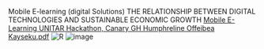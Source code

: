 Mobile E-learning (digital Solutions) THE RELATIONSHIP BETWEEN DIGITAL TECHNOLOGIES AND SUSTAINABLE ECONOMIC GROWTH
[Mobile E-Learning UNITAR Hackathon, Canary GH Humphreline Offeibea Kayseku.pdf](https://github.com/HumphrelineAmaKayseku/Mobile-E-Learning-Digital-Solutions-Canary-GH/files/14132944/Mobile.E-Learning.UNITAR.Hackathon.Canary.GH.Humphreline.Offeibea.Kayseku.pdf)
![R](https://github.com/HumphrelineAmaKayseku/Mobile-E-Learning-Digital-Solutions-Canary-GH/assets/158234174/b1f3b50f-a597-4049-840b-3e0e1be199cc)
![image](https://github.com/HumphrelineAmaKayseku/Mobile-E-Learning-Digital-Solutions-Canary-GH/assets/158234174/3807a21b-fbb0-44d2-97bf-72b5a9c7fe7e)
